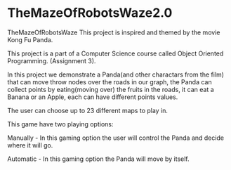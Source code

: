# TheMazeOfRobotsWaze2.0
TheMazeOfRobotsWaze
This project is inspired and themed by the movie Kong Fu Panda.

This project is a part of a Computer Science course called Object Oriented Programming. (Assignment 3).

In this project we demonstrate a Panda(and other charactars from the film) that can move throw nodes over the roads in our graph, the Panda can collect points by eating(moving over) the fruits in the roads, it can eat a Banana or an Apple, each can have different points values.

The user can choose up to 23 different maps to play in.

This game have two playing options:

Manually - In this gaming option the user will control the Panda and decide where it will go.

Automatic - In this gaming option the Panda will move by itself.
